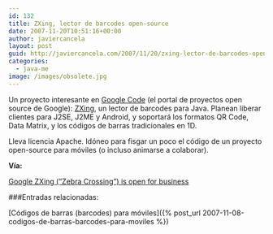 ```yaml
---
id: 132
title: ZXing, lector de barcodes open-source
date: 2007-11-20T10:51:16+00:00
author: javiercancela
layout: post
guid: http://javiercancela.com/2007/11/20/zxing-lector-de-barcodes-open-source/
categories:
  - java-me
image: /images/obsolete.jpg
---
```

Un proyecto interesante en [Google Code](http://code.google.com/) (el portal de proyectos open source de Google): [ZXing](http://code.google.com/p/zxing/), un lector de barcodes para Java. Planean liberar clientes para J2SE, J2ME y Android, y soportará los formatos QR Code, Data Matrix, y los códigos de barras tradicionales en 1D.

Lleva licencia Apache. Idóneo para fisgar un poco el código de un proyecto open-source para móviles (o incluso animarse a colaborar).

**Vía:**
  
[Google ZXing (”Zebra Crossing”) is open for business](http://weblog.cenriqueortiz.com/physicaltodigitalconnections/2007/11/19/google-zxing-zebra-crossing-is-open-for-business/)

###Entradas relacionadas:
  
 [Códigos de barras (barcodes) para móviles]({% post_url 2007-11-08-codigos-de-barras-barcodes-para-moviles %})